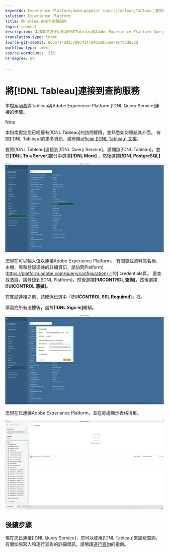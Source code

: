 ```yaml
---
keywords: Experience Platform;home;popular topics;tableau;Tableau；查詢服務；查詢服務；連接到查詢服務；
solution: Experience Platform
title: 將Tableau連接至查詢服務
topic: connect
description: 本檔案將逐步說明如何將Tableau與Adobe Experience Platform Query Service連接。
translation-type: tm+mt
source-git-commit: 6655714d4b57d9c414cd40529bcee48c7bcd862d
workflow-type: tm+mt
source-wordcount: '213'
ht-degree: 0%

---
```



# 將[!DNL Tableau]連接到查詢服務

本檔案涵蓋將Tableau與Adobe Experience Platform [!DNL Query Service]連接的步驟。

>[!NOTE]
>
> 本指南假定您已經擁有[!DNL Tableau]的訪問權限，並熟悉如何導航其介面。 有關[!DNL Tableau]的更多資訊，請參閱[official [!DNL Tableau] 文檔](https://help.tableau.com/current/pro/desktop/en-us/default.htm)。

要將[!DNL Tableau]連接到[!DNL Query Service]，請開啟[!DNL Tableau]，並在&#x200B;**[!DNL To a Server]**&#x200B;部分中選擇&#x200B;**[!DNL More]** ，然後選擇&#x200B;**[!DNL PostgreSQL]**

![](../images/clients/tableau/open-connection.png)

您現在可以輸入值以連接Adobe Experience Platform。 有關查找資料庫名稱、主機、埠和登錄憑據的詳細資訊，請訪問Platform](https://platform.adobe.com/query/configuration)上的[ credentials頁。 要查找憑據，請登錄到[!DNL Platform]，然後選擇&#x200B;**[!UICONTROL 查詢]**，然後選擇&#x200B;**[!UICONTROL 憑據]**。

在嘗試連接之前，請確保已選中「**[!UICONTROL SSL Required]**」框。

填寫完所有憑據後，選擇&#x200B;**[!DNL Sign In]**&#x200B;繼續。

![](../images/clients/tableau/sign-in.png)

您現在已連線Adobe Experience Platform，並在旁邊顯示表格清單。

![](../images/clients/tableau/connected.png)

## 後續步驟

現在您已連接[!DNL Query Service]，您可以使用[!DNL Tableau]來編寫查詢。 有關如何寫入和運行查詢的詳細資訊，請閱讀[運行查詢](../best-practices/writing-queries.md)的指南。